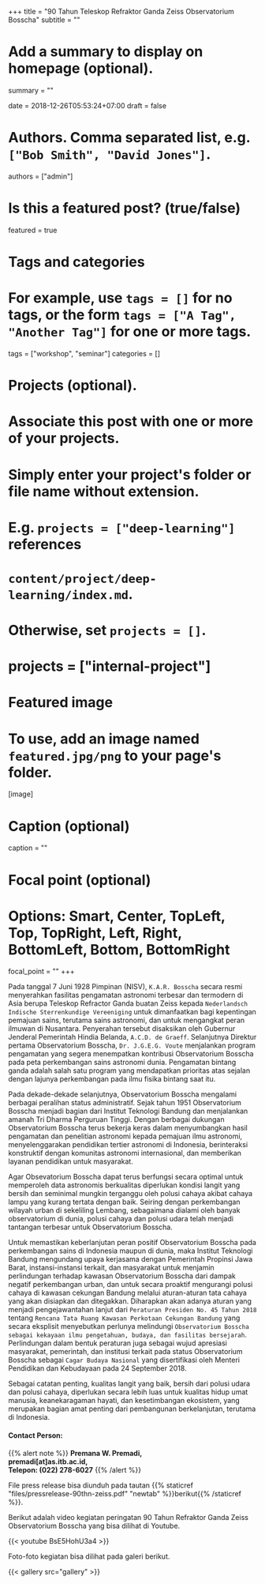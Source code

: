 +++
title = "90 Tahun Teleskop Refraktor Ganda Zeiss Observatorium Bosscha"
subtitle = ""

# Add a summary to display on homepage (optional).
summary = ""

date = 2018-12-26T05:53:24+07:00
draft = false

# Authors. Comma separated list, e.g. `["Bob Smith", "David Jones"]`.
authors = ["admin"]

# Is this a featured post? (true/false)
featured = true

# Tags and categories
# For example, use `tags = []` for no tags, or the form `tags = ["A Tag", "Another Tag"]` for one or more tags.
tags = ["workshop", "seminar"]
categories = []

# Projects (optional).
#   Associate this post with one or more of your projects.
#   Simply enter your project's folder or file name without extension.
#   E.g. `projects = ["deep-learning"]` references 
#   `content/project/deep-learning/index.md`.
#   Otherwise, set `projects = []`.
# projects = ["internal-project"]

# Featured image
# To use, add an image named `featured.jpg/png` to your page's folder. 
[image]
  # Caption (optional)
  caption = ""

  # Focal point (optional)
  # Options: Smart, Center, TopLeft, Top, TopRight, Left, Right, BottomLeft, Bottom, BottomRight
  focal_point = ""
+++

Pada tanggal 7 Juni 1928 Pimpinan (NISV), `K.A.R. Bosscha` secara resmi menyerahkan fasilitas pengamatan astronomi terbesar dan termodern di Asia berupa Teleskop Refractor Ganda buatan Zeiss kepada `Nederlandsch Indische Sterrenkundige Vereeniging` untuk dimanfaatkan bagi kepentingan pemajuan sains, terutama sains astronomi, dan untuk mengangkat peran ilmuwan di Nusantara. Penyerahan tersebut disaksikan oleh Gubernur Jenderal Pemerintah Hindia Belanda, `A.C.D. de Graeff`. Selanjutnya Direktur pertama Observatorium Bosscha, `Dr. J.G.E.G. Voute` menjalankan program pengamatan yang segera menempatkan kontribusi Observatorium Bosscha pada peta perkembangan sains astronomi dunia. Pengamatan bintang ganda adalah salah satu program yang mendapatkan prioritas atas sejalan dengan lajunya perkembangan pada ilmu fisika bintang saat itu.

Pada dekade-dekade selanjutnya, Observatorium Bosscha mengalami berbagai peralihan status administratif. Sejak tahun 1951 Observatorium Bosscha menjadi bagian dari Institut Teknologi Bandung dan menjalankan amanah Tri Dharma Perguruan Tinggi. Dengan berbagai dukungan Observatorium Bosscha terus bekerja keras dalam menyumbangkan hasil pengamatan dan penelitian astronomi kepada pemajuan ilmu astronomi, menyelenggarakan pendidikan tertier astronomi di Indonesia, berinteraksi konstruktif dengan komunitas astronomi internasional, dan memberikan layanan pendidikan untuk masyarakat.

Agar Obsevatorium Bosscha dapat terus berfungsi secara optimal untuk memperoleh data astronomis berkualitas diperlukan kondisi langit yang bersih dan seminimal mungkin terganggu oleh polusi cahaya akibat cahaya lampu yang kurang tertata dengan baik. Seiring dengan perkembangan wilayah urban di sekeliling Lembang, sebagaimana dialami oleh banyak observatorium di dunia, polusi cahaya dan polusi udara telah menjadi tantangan terbesar untuk Observatorium Bosscha.

Untuk memastikan keberlanjutan peran positif Observatorium Bosscha pada perkembangan sains di Indonesia maupun di dunia, maka Institut Teknologi Bandung mengundang upaya kerjasama dengan Pemerintah Propinsi Jawa Barat, instansi-instansi terkait, dan masyarakat untuk menjamin perlindungan terhadap kawasan Observatorium Bosscha dari dampak negatif perkembangan urban, dan untuk secara proaktif mengurangi polusi cahaya di kawasan cekungan Bandung melalui aturan-aturan tata cahaya yang akan disiapkan dan ditegakkan. Diharapkan akan adanya aturan yang menjadi pengejawantahan lanjut dari `Peraturan Presiden No. 45 Tahun 2018` tentang `Rencana Tata Ruang Kawasan Perkotaan Cekungan Bandung` yang secara eksplisit menyebutkan perlunya melindungi `Observatorium Bosscha sebagai kekayaan ilmu pengetahuan, budaya, dan fasilitas bersejarah`. Perlindungan dalam bentuk peraturan juga sebagai wujud apresiasi masyarakat, pemerintah, dan institusi terkait pada status Observatorium Bosscha sebagai `Cagar Budaya Nasional` yang disertifikasi oleh Menteri Pendidikan dan Kebudayaan pada 24 September 2018.

Sebagai catatan penting, kualitas langit yang baik, bersih dari polusi udara dan polusi cahaya, diperlukan secara lebih luas untuk kualitas hidup umat manusia, keanekaragaman hayati, dan kesetimbangan ekosistem, yang merupakan bagian amat penting dari pembangunan berkelanjutan, terutama di Indonesia.

#### Contact Person: 

{{% alert note %}}
**Premana W. Premadi,** <br>
**premadi[at]as.itb.ac.id,** <br>
**Telepon: (022) 278-6027** 
{{% /alert %}}

File press release bisa diunduh pada tautan {{% staticref "files/pressrelease-90thn-zeiss.pdf" "newtab" %}}berikut{{% /staticref %}}.
 
Berikut adalah video kegiatan peringatan 90 Tahun Refraktor Ganda Zeiss Observatorium Bosscha yang bisa dilihat di Youtube.

{{< youtube BsE5HohU3a4 >}}

Foto-foto kegiatan bisa dilihat pada galeri berikut.

{{< gallery src="gallery" >}}
